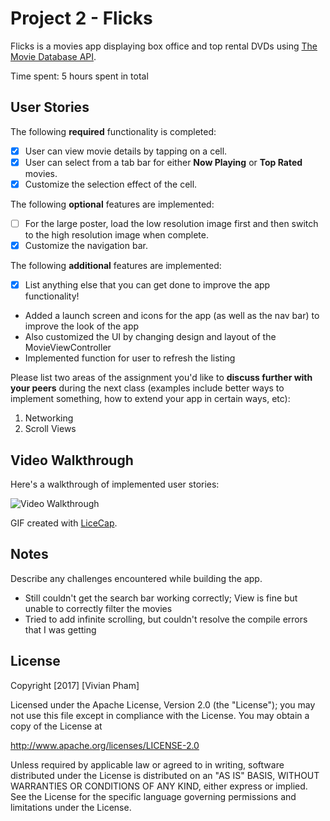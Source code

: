 # Project 2 - Flicks

Flicks is a movies app displaying box office and top rental DVDs using [The Movie Database API](http://docs.themoviedb.apiary.io/#).

Time spent: 5 hours spent in total

## User Stories

The following **required** functionality is completed:

- [X] User can view movie details by tapping on a cell.
- [X] User can select from a tab bar for either **Now Playing** or **Top Rated** movies.
- [X] Customize the selection effect of the cell.

The following **optional** features are implemented:

- [ ] For the large poster, load the low resolution image first and then switch to the high resolution image when complete.
- [X] Customize the navigation bar.

The following **additional** features are implemented:

- [X] List anything else that you can get done to improve the app functionality!
    
- Added a launch screen and icons for the app (as well as the nav bar) to improve the look of the app
- Also customized the UI by changing design and layout of the MovieViewController
- Implemented function for user to refresh the listing

Please list two areas of the assignment you'd like to **discuss further with your peers** during the next class (examples include better ways to implement something, how to extend your app in certain ways, etc):

1. Networking
2. Scroll Views

## Video Walkthrough 

Here's a walkthrough of implemented user stories:

<img src='http://i.imgur.com/u6ILvdz.gif' title='Video Walkthrough' width='' alt='Video Walkthrough' />

GIF created with [LiceCap](http://www.cockos.com/licecap/).

## Notes

Describe any challenges encountered while building the app.

- Still couldn't get the search bar working correctly; View is fine but unable to correctly filter the movies
- Tried to add infinite scrolling, but couldn't resolve the compile errors that I was getting

## License

Copyright [2017] [Vivian Pham]

Licensed under the Apache License, Version 2.0 (the "License");
you may not use this file except in compliance with the License.
You may obtain a copy of the License at

http://www.apache.org/licenses/LICENSE-2.0

Unless required by applicable law or agreed to in writing, software
distributed under the License is distributed on an "AS IS" BASIS,
WITHOUT WARRANTIES OR CONDITIONS OF ANY KIND, either express or implied.
See the License for the specific language governing permissions and
limitations under the License.
